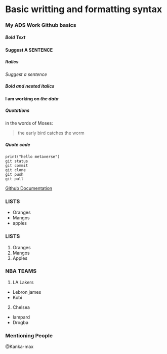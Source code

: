 # Basic writting and formatting syntax
### My ADS Work Github basics

##### Bold Text
**Suggest A SENTENCE**

##### Italics
*Suggest a sentence*

##### Bold and nested italics

**I am working on *the data***
##### Quotations
in the words of Moses:
> the early bird catches the worm

##### Quote code
```
print("hello metaverse")
git status
git commit
git clone
git push
git pull
```
[Github Documentation](https://docs.github.com/en)

### LISTS
- Oranges
- Mangos
- apples

### LISTS
1. Oranges
2. Mangos
3. Apples

### NBA TEAMS
1. LA Lakers
  - Lebron james
  - Kobi
  
2. Chelsea
  - lampard
  - Drogba
### Mentioning People
@Kanka-max
